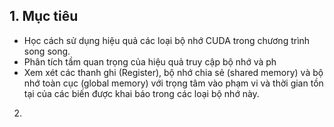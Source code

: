 ## 1. Mục tiêu
- Học cách sử dụng hiệu quả các loại bộ nhớ CUDA trong chương trình song song.
- Phân tích tầm quan trọng của hiệu quả truy cập bộ nhớ và ph
- Xem xét các thanh ghi (Register), bộ nhớ chia sẻ (shared memory) và bộ nhớ toàn cục (global memory) với trọng tâm vào phạm vi và thời gian tồn tại của các biến được khai báo trong các loại bộ nhớ này. 
2. 
   